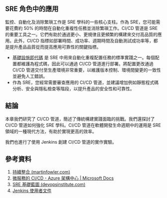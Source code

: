 ## SRE 角色中的應用

監控、自動化及消除繁瑣工作是 SRE 學科的一些核心支柱。作為 SRE，您可能需要花費約 50% 的時間在自動化重複性任務並消除繁瑣工作。CI/CD 管道是 SRE 的重要工具之一。它們有助於通過更小、更規律且更頻繁的構建來交付高品質的應用。此外，CI/CD 指標如部署時間、成功率、週期時間及自動測試成功率等，都是提升產品品質從而提高應用可靠性的關鍵指標。

* [基礎設施即代碼](https://en.wikipedia.org/wiki/Infrastructure_as_code) 是 SRE 中用來自動化重複配置任務的標準實踐之一。每個配置都維護為程式碼，因此可以通過 CI/CD 管道進行部署。將配置更改通過 CI/CD 管道交付至生產環境非常重要，以維護版本控制、環境間變更的一致性並避免人工錯誤。
* 作為 SRE，您經常需要審查應用的 CI/CD 管道，並建議增加例如靜態程式碼分析、安全與隱私檢查等階段，以提升產品的安全性和可靠性。

## 結論

本章我們研究了 CI/CD 管道，簡述了傳統構建實踐面臨的挑戰。我們還探討了 CI/CD 管道如何強化 SRE 學科。CI/CD 管道在軟體開發生命週期中的運用是 SRE 領域的一種現代方法，有助於實現更高的效率。

我們也進行了使用 Jenkins 創建 CI/CD 管道的實作實驗。

## 參考資料

1.	[持續整合 (martinfowler.com)](https://martinfowler.com/articles/continuousIntegration.html)
2.	[微服務的 CI/CD - Azure 架構中心 | Microsoft Docs](https://docs.microsoft.com/en-us/azure/architecture/microservices/ci-cd)
3.	[SRE 基礎藍圖 (devopsinstitute.com)](https://www.devopsinstitute.com/wp-content/uploads/2020/11/SREF-Blueprint.pdf)
4.	[Jenkins 使用者文件](https://www.jenkins.io/doc/)
